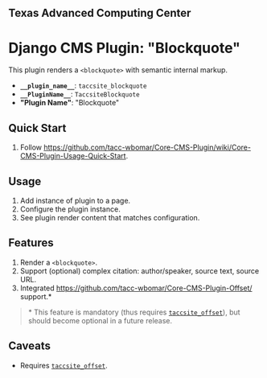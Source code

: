 ## Texas Advanced Computing Center
# Django CMS Plugin: "Blockquote"

This plugin renders a `<blockquote>` with semantic internal markup.

- __`__plugin_name__`__: `taccsite_blockquote`
- __`__PluginName__`__: `TaccsiteBlockquote`
- __"Plugin Name"__: "Blockquote"

## Quick Start

1. Follow https://github.com/tacc-wbomar/Core-CMS-Plugin/wiki/Core-CMS-Plugin-Usage-Quick-Start.

## Usage

1. Add instance of plugin to a page.
1. Configure the plugin instance.
1. See plugin render content that matches configuration.

## Features

1. Render a `<blockquote>`.
2. Support (optional) complex citation: author/speaker, source text, source URL.
3. Integrated https://github.com/tacc-wbomar/Core-CMS-Plugin-Offset/ support.\*

> \* This feature is mandatory (thus requires [`taccsite_offset`][tacc-offset]), but should become optional in a future release.

## Caveats

- Requires [`taccsite_offset`][tacc-offset].

[tacc-offset]: https://github.com/tacc-wbomar/Core-CMS-Plugin-Offset/
